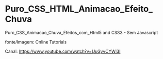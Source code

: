 # Puro_CSS_HTML_Animacao_Efeito_Chuva
Puro_CSS_Animacao_Chuva_Efeitos_com_Html5 and CSS3 - Sem Javascript




fonte/Imagem: Online Tutorials

Canal: https://www.youtube.com/watch?v=UuGyvCYWI3I
 

